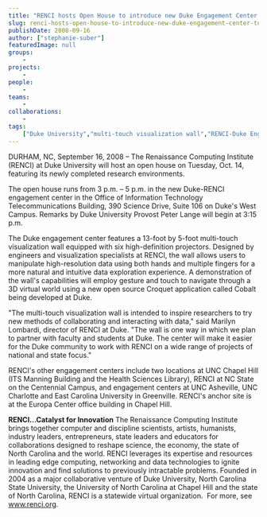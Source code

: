```yaml
---
title: "RENCI hosts Open House to introduce new Duke Engagement Center to campus community"
slug: renci-hosts-open-house-to-introduce-new-duke-engagement-center-to-campus-community
publishDate: 2008-09-16
author: ["stephanie-suber"]
featuredImage: null
groups:
    - 
projects:
    - 
people:
    - 
teams: 
    - 
collaborations:
    - 
tags:
    ["Duke University","multi-touch visualization wall","RENCI-Duke Engagement Center"]
---
```

DURHAM, NC, September 16, 2008 – The Renaissance Computing Institute (RENCI) at Duke University will host an open house on Tuesday, Oct. 14, featuring its newly completed research environments.

The open house runs from 3 p.m. – 5 p.m. in the new Duke-RENCI engagement center in the Office of Information Technology Telecommunications Building, 390 Science Drive, Suite 106 on Duke's West Campus. Remarks by Duke University Provost Peter Lange will begin at 3:15 p.m.

The Duke engagement center features a 13-foot by 5-foot multi-touch visualization wall equipped with six high-definition projectors. Designed by engineers and visualization specialists at RENCI, the wall allows users to manipulate high-resolution data using both hands and multiple fingers for a more natural and intuitive data exploration experience. A demonstration of the wall's capabilities will employ gesture and touch to navigate through a 3D virtual world using a new open source Croquet application called Cobalt being developed at Duke.

"The multi-touch visualization wall is intended to inspire researchers to try new methods of collaborating and interacting with data," said Marilyn Lombardi, director of RENCI at Duke. "The wall is one way in which we plan to partner with faculty and students at Duke. The center will make it easier for the Duke community to work with RENCI on a wide range of projects of national and state focus."

RENCI's other engagement centers include two locations at UNC Chapel Hill (ITS Manning Building and the Health Sciences Library), RENCI at NC State on the Centennial Campus, and engagement centers at UNC Asheville, UNC Charlotte and East Carolina University in Greenville. RENCI's anchor site is at the Europa Center office building in Chapel Hill.

<strong>RENCI…Catalyst for  Innovation</strong>
The Renaissance Computing Institute brings together computer and discipline scientists, artists, humanists, industry leaders, entrepreneurs, state leaders and educators for collaborations designed to reshape science, the economy, the state of North Carolina and the world. RENCI leverages its expertise and resources in leading edge computing, networking and data technologies to ignite innovation and find solutions to previously intractable problems. Founded in 2004 as a major collaborative venture of Duke University, North Carolina State University, the University of North Carolina at Chapel Hill and the state of North Carolina, RENCI is a statewide virtual organization.  For more, see <a href="https://www.renci.org/">www.renci.org</a>.
